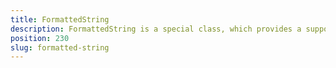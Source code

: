 ```yaml
---
title: FormattedString
description: FormattedString is a special class, which provides a support various text transformations and decorations. This class can be used in all text-related components like Label, TextView, TextField and Button.
position: 230
slug: formatted-string
---
```

